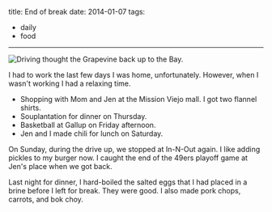 title: End of break
date: 2014-01-07
tags:
- daily
- food
---

![Driving thought the Grapevine back up to the Bay.](https://dl.dropbox.com/u/4291520/journal-images/grapevine-2.jpg)

I had to work the last few days I was home, unfortunately. However, when I wasn't working I had a relaxing time.

- Shopping with Mom and Jen at the Mission Viejo mall. I got two flannel shirts.
- Souplantation for dinner on Thursday.
- Basketball at Gallup on Friday afternoon.
- Jen and I made chili for lunch on Saturday.

On Sunday, during the drive up, we stopped at In-N-Out again. I like adding pickles to my burger now. I caught the end of the 49ers playoff game at Jen's place when we got back.

Last night for dinner, I hard-boiled the salted eggs that I had placed in a brine before I left for break. They were good. I also made pork chops, carrots, and bok choy.

